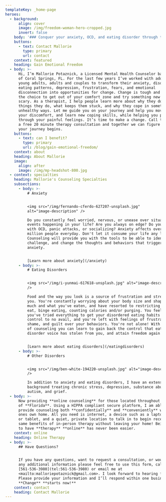 ```yaml
---
templateKey: _home-page
heroes:
  - background:
      align: cover
      image: /img/freedom-woman-hero-cropped.jpg
      invert: false
    body: '### Conquer your anxiety, OCD, and eating disorder through therapy.'
    buttons:
      - text: Contact Mallorie
        type: primary
        url: contact
    context: featured
    heading: Gain Emotional Freedom
  - body: >-
      Hi, I’m Mallorie Potaznick, a Licensed Mental Health Counselor based out
      of Coral Springs, FL. For the last few years I’ve worked with adolescents,
      young adults, adults and couples to transform their anxiety, disordered
      eating patterns, depression, frustration, fears, and emotional
      disconnection into opportunities for change. Change is tough and making
      the choice to get out of your comfort zone and try something new can be
      scary. As a therapist, I help people learn more about why they do the
      things they do, what keeps them stuck, and why they cope in sometimes
      unhealthy ways. Let me guide you on your journey and help you move through
      your discomfort, and learn new coping skills, while helping you process
      through your painful feelings. It’s time to make a change. Call today for
      a free 20 minute therapy consultation and together we can figure out where
      your journey begins.
    buttons:
      - text: can I benefit?
        type: primary
        url: /blog/gain-emotional-freedom/
    context: about
    heading: About Mallorie
    image:
      align: after
      image: /img/mp-headshot-800.jpg
  - context: specialties
    heading: Mallorie's Counseling Specialties
    subsections:
      - body: >-
          # Anxiety


          <img src="/img/fernando-cferdo-627207-unsplash.jpg"
          alt="image-description" />

          Do you constantly feel worried, nervous, or unease over situations or
          events happening in your life? Are you always on edge? Do you struggle
          with OCD, panic attacks, or socializing? Anxiety affects over 40
          million people everyday. Don't let it consume your life any longer.
          Counseling will provide you with the tools to be able to identify,
          challenge, and change the thoughts and behaviors that trigger your
          anxiety.


          [Learn more about anxiety](/anxiety)
      - body: >-
          # Eating Disorders


          <img src="/img/i-yunmai-617618-unsplash.jpg" alt="image-description"
          />

          Food and the way you look is a source of frustration and stress for
          you. You're constantly worrying about your body size and shape, how
          much and what you've eaten, and have resorted to restricting what you
          eat, binge eating, counting calories and/or purging. You feel like
          you've tried everything to get your disordered eating habits under
          control to no avail, and you're left with feelings of frustration,
          shame, and guilt over your behaviors. You're not alone! With the help
          of counseling you can learn to gain back the control that eating
          disorder voice has stolen from you, and attain freedom again!


          [Learn more about eating disorders](/eatingdisorders)
      - body: >-
          # Other Disorders


          <img src="/img/ben-white-194220-unsplash.jpg" alt="image-description"
          />

          In addition to anxiety and eating disorders, I have an extensive
          background treating chronic stress, depression, substance abuse,
          autism, and grief.
  - body: >-
      Now providing **online counseling** for those located throughout the state
      of **Florida**. Using a HIPPA compliant secure platform, I am able to
      provide counseling both **confidentially** and **conveniently** within
      ones own home. All you need is internet, a device such as a laptop, phone
      or tablet, and a quiet, private location to talk in to begin receiving the
      same benefits of in-person therapy without leaving your home! Being able
      to have **therapy** **online** has never been easier.
    context: online
    heading: Online Therapy
  - body: >-
      ## Have Questions?


      If you have any questions, want to request a consultation, or would like
      any additional information please feel free to use this form, call me at
      [561-536-3980](tel:561-536-3980) or email me at
      <mailto:malloriepotaznick@gmail.com>. I look forward to hearing from you!
      Please provide your information and I’ll respond within one business day.
      **Change** **starts now!**
    context: contact
    heading: Contact Mallorie
---
```


